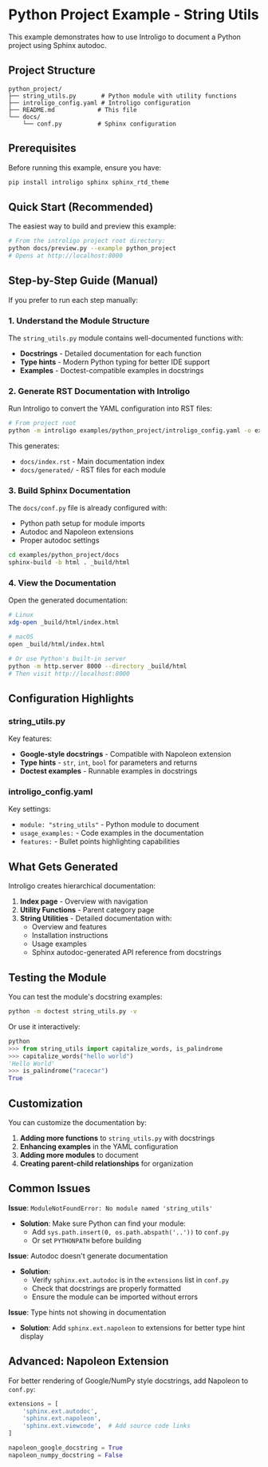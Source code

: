 # Python Project Example - String Utils

This example demonstrates how to use Introligo to document a Python project using Sphinx autodoc.

## Project Structure

```
python_project/
├── string_utils.py       # Python module with utility functions
├── introligo_config.yaml # Introligo configuration
├── README.md            # This file
└── docs/
    └── conf.py          # Sphinx configuration
```

## Prerequisites

Before running this example, ensure you have:

```bash
pip install introligo sphinx sphinx_rtd_theme
```

## Quick Start (Recommended)

The easiest way to build and preview this example:

```bash
# From the introligo project root directory:
python docs/preview.py --example python_project
# Opens at http://localhost:8000
```

## Step-by-Step Guide (Manual)

If you prefer to run each step manually:

### 1. Understand the Module Structure

The `string_utils.py` module contains well-documented functions with:
- **Docstrings** - Detailed documentation for each function
- **Type hints** - Modern Python typing for better IDE support
- **Examples** - Doctest-compatible examples in docstrings

### 2. Generate RST Documentation with Introligo

Run Introligo to convert the YAML configuration into RST files:

```bash
# From project root
python -m introligo examples/python_project/introligo_config.yaml -o examples/python_project/docs
```

This generates:
- `docs/index.rst` - Main documentation index
- `docs/generated/` - RST files for each module

### 3. Build Sphinx Documentation

The `docs/conf.py` file is already configured with:
- Python path setup for module imports
- Autodoc and Napoleon extensions
- Proper autodoc settings

```bash
cd examples/python_project/docs
sphinx-build -b html . _build/html
```

### 4. View the Documentation

Open the generated documentation:

```bash
# Linux
xdg-open _build/html/index.html

# macOS
open _build/html/index.html

# Or use Python's built-in server
python -m http.server 8000 --directory _build/html
# Then visit http://localhost:8000
```

## Configuration Highlights

### string_utils.py

Key features:
- **Google-style docstrings** - Compatible with Napoleon extension
- **Type hints** - `str`, `int`, `bool` for parameters and returns
- **Doctest examples** - Runnable examples in docstrings

### introligo_config.yaml

Key settings:
- `module: "string_utils"` - Python module to document
- `usage_examples:` - Code examples in the documentation
- `features:` - Bullet points highlighting capabilities

## What Gets Generated

Introligo creates hierarchical documentation:

1. **Index page** - Overview with navigation
2. **Utility Functions** - Parent category page
3. **String Utilities** - Detailed documentation with:
   - Overview and features
   - Installation instructions
   - Usage examples
   - Sphinx autodoc-generated API reference from docstrings

## Testing the Module

You can test the module's docstring examples:

```bash
python -m doctest string_utils.py -v
```

Or use it interactively:

```python
python
>>> from string_utils import capitalize_words, is_palindrome
>>> capitalize_words("hello world")
'Hello World'
>>> is_palindrome("racecar")
True
```

## Customization

You can customize the documentation by:

1. **Adding more functions** to `string_utils.py` with docstrings
2. **Enhancing examples** in the YAML configuration
3. **Adding more modules** to document
4. **Creating parent-child relationships** for organization

## Common Issues

**Issue**: `ModuleNotFoundError: No module named 'string_utils'`
- **Solution**: Make sure Python can find your module:
  - Add `sys.path.insert(0, os.path.abspath('..'))` to `conf.py`
  - Or set `PYTHONPATH` before building

**Issue**: Autodoc doesn't generate documentation
- **Solution**:
  - Verify `sphinx.ext.autodoc` is in the `extensions` list in `conf.py`
  - Check that docstrings are properly formatted
  - Ensure the module can be imported without errors

**Issue**: Type hints not showing in documentation
- **Solution**: Add `sphinx.ext.napoleon` to extensions for better type hint display

## Advanced: Napoleon Extension

For better rendering of Google/NumPy style docstrings, add Napoleon to `conf.py`:

```python
extensions = [
    'sphinx.ext.autodoc',
    'sphinx.ext.napoleon',
    'sphinx.ext.viewcode',  # Add source code links
]

napoleon_google_docstring = True
napoleon_numpy_docstring = False
```
